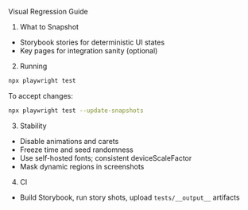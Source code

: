 Visual Regression Guide

1) What to Snapshot
- Storybook stories for deterministic UI states
- Key pages for integration sanity (optional)

2) Running
```bash
npx playwright test
```
To accept changes:
```bash
npx playwright test --update-snapshots
```

3) Stability
- Disable animations and carets
- Freeze time and seed randomness
- Use self-hosted fonts; consistent deviceScaleFactor
- Mask dynamic regions in screenshots

4) CI
- Build Storybook, run story shots, upload `tests/__output__` artifacts


